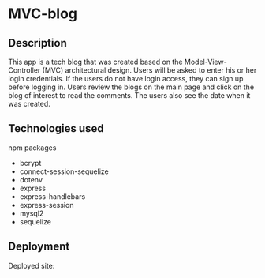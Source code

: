 # MVC-blog

## Description

This app is a tech blog that was created based on the Model-View-Controller (MVC) architectural design. Users will be asked to enter his or her login credentials. If the users do not have login access, they can sign up before logging in. 
Users review the blogs on the main page and click on the blog of interest to read the comments. The users also see the date when it was created. 

## Technologies used

npm packages
 - bcrypt
 - connect-session-sequelize
 - dotenv
 - express
 - express-handlebars
 - express-session
 - mysql2
 - sequelize

 ## Deployment

 Deployed site: 

